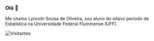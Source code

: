 ### Olá 👋
Me chamo Lyncoln Sousa de Oliveira, sou aluno do oitavo período de Estatística na Universidade Federal Fluminense (UFF).


<a href="https://github.com/lyncoln"><i class="fab fa-github"></i></a>
<a href="https://www.linkedin.com/in/lyncoln-sousa-766b1314a/"><i class="fab fa-linkedin"></i></a>
<a href="http://lattes.cnpq.br/5072580102873532"><i class="fas fa-book"></i></a>


![Visitantes](https://visitor-badge.laobi.icu/badge?page_id=Lyncoln.ApurvShah007)
<!--
**Lyncoln/Lyncoln** is a ✨ _special_ ✨ repository because its `README.md` (this file) appears on your GitHub profile.

Here are some ideas to get you started:

- 🔭 I’m currently working on ...
- 🌱 I’m currently learning ...
- 👯 I’m looking to collaborate on ...
- 🤔 I’m looking for help with ...
- 💬 Ask me about ...
- 📫 How to reach me: ...
- 😄 Pronouns: ...
- ⚡ Fun fact: ...
-->
